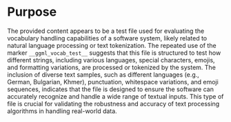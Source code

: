 # Purpose
The provided content appears to be a test file used for evaluating the vocabulary handling capabilities of a software system, likely related to natural language processing or text tokenization. The repeated use of the marker `__ggml_vocab_test__` suggests that this file is structured to test how different strings, including various languages, special characters, emojis, and formatting variations, are processed or tokenized by the system. The inclusion of diverse text samples, such as different languages (e.g., German, Bulgarian, Khmer), punctuation, whitespace variations, and emoji sequences, indicates that the file is designed to ensure the software can accurately recognize and handle a wide range of textual inputs. This type of file is crucial for validating the robustness and accuracy of text processing algorithms in handling real-world data.
